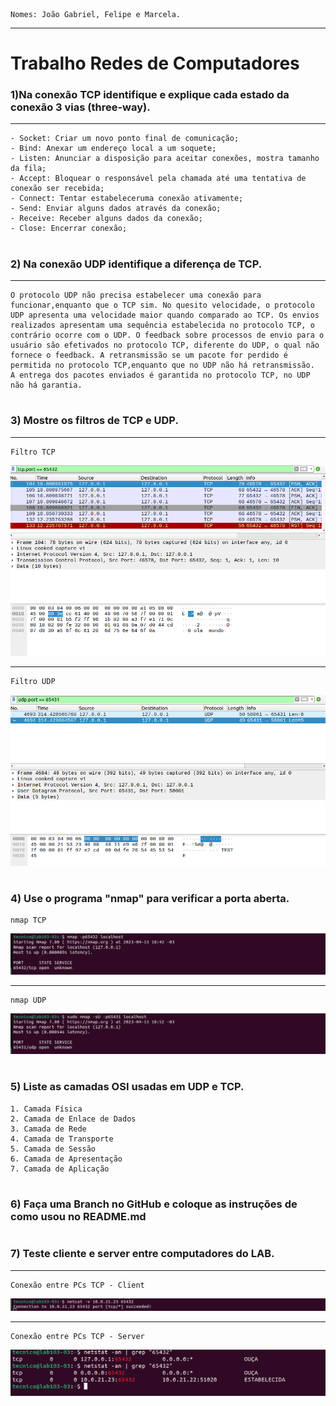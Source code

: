     Nomes: João Gabriel, Felipe e Marcela.
***

# Trabalho Redes de Computadores


### 1)Na conexão TCP identifique e explique cada estado da conexão 3 vias (three-way).
***
    - Socket: Criar um novo ponto final de comunicação;
    - Bind: Anexar um endereço local a um soquete;
    - Listen: Anunciar a disposição para aceitar conexões, mostra tamanho da fila;
    - Accept: Bloquear o responsável pela chamada até uma tentativa de conexão ser recebida;
    - Connect: Tentar estabeleceruma conexão ativamente;
    - Send: Enviar alguns dados através da conexão;
    - Receive: Receber alguns dados da conexão;
    - Close: Encerrar conexão;
#
### 2) Na conexão UDP identifique a diferença de TCP.
***
    O protocolo UDP não precisa estabelecer uma conexão para funcionar,enquanto que o TCP sim. No quesito velocidade, o protocolo UDP apresenta uma velocidade maior quando comparado ao TCP. Os envios realizados apresentam uma sequência estabelecida no protocolo TCP, o contrário ocorre com o UDP. O feedback sobre processos de envio para o usuário são efetivados no protocolo TCP, diferente do UDP, o qual não fornece o feedback. A retransmissão se um pacote for perdido é permitida no protocolo TCP,enquanto que no UDP não há retransmissão.
    A entrega dos pacotes enviados é garantida no protocolo TCP, no UDP não há garantia.
#

### 3) Mostre os filtros de TCP e UDP.
***
    Filtro TCP
![Filtro TCP](./Imagens/TCP.png)
***
    Filtro UDP
![Filtro UDP](./Imagens/UDP.png)
#
### 4) Use o programa "nmap" para verificar a porta aberta.
    nmap TCP
![nmap TCP](./Imagens/nmap-TCP.png)
***
    nmap UDP
![nmap UDP](./Imagens/nmap-UDP.png)
#
### 5) Liste as camadas OSI usadas em UDP e TCP.

    1. Camada Física
    2. Camada de Enlace de Dados
    3. Camada de Rede
    4. Camada de Transporte
    5. Camada de Sessão
    6. Camada de Apresentação
    7. Camada de Aplicação
#
### 6) Faça uma Branch no GitHub e coloque as instruções de como usou no README.md
#
### 7) Teste cliente e server entre computadores do LAB.
***
    Conexão entre PCs TCP - Client
![Conexão entre PCs TCP - Cliente](./Imagens/conexao-PCs-cliente.png)

***
    Conexão entre PCs TCP - Server
![Conexão entre PCs TCP - Server](./Imagens/conexao-PCs-server.png)

##
#

